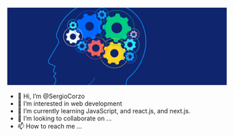 ![Image cover](./assets/github_cover1.png)
- 👋 Hi, I’m @SergioCorzo
- 👀 I’m interested in web development
- 🌱 I’m currently learning JavaScript, and react.js, and next.js.
- 💞️ I’m looking to collaborate on ...
- 📫 How to reach me ...

<!---
SergioCorzo/SergioCorzo is a ✨ special ✨ repository because its `README.md` (this file) appears on your GitHub profile.
You can click the Preview link to take a look at your changes.
--->
